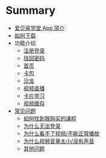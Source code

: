 # Summary

- [爱贝睿学堂 App 简介](README.md)
- [如何下载](AppDownload.md)
- 功能介绍
  * [注册登录](Register.md)
  * [找回密码](ForgotPassword.md)
  * [首页](AppHomepage.md)
  * [卡包](CardPack.md)
  * [沙龙](Saloon.md)
  * [视频直播](VideoLive.md)
  * [卡片学习](CardStudy.md)
  * [视频缓存](VideoBuffer.md)
- [常见问题](FQA.md)
  * [如何找到我购买的课程]()  
  * [为什么无法登录]()
  * [为什么看不了视频/不能正常播放](VideoDisabled.md)
  * [为什么视频音量太小/没有声音](VideoVoiceDisabled.md)
  * [其他问题](OtherQuestions.md)


